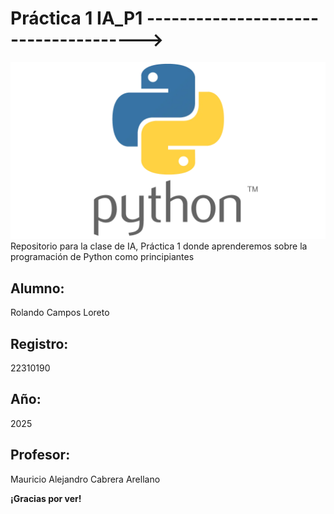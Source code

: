 # Práctica 1 IA_P1 ------------------------------------->

![alt-text](./Python-Symbol_0-1024x576.webp "Hover text")
Repositorio para la clase de IA, Práctica 1 donde aprenderemos sobre la programación de Python como principiantes

## Alumno:   
Rolando Campos Loreto

## Registro: 
22310190

## Año: 
2025

## Profesor: 
Mauricio Alejandro Cabrera Arellano


**¡Gracias por ver!**

